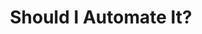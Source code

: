 ---
layout: post
title: Should I Automate It?
share-img: https://tjaddison.com/assets/2019/2019-04-30/TBD.png
tags: [Automation, Management, Excel]
---
